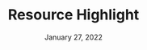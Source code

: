 ---
layout: proto/highlights
categories: [prototype, highlight]
title: Resource Highlight
type: [sub-nav-item, prototype]
permalink: /prototype/resource-highlight/
description: Resource Highlight page
date: "January 27, 2022"
intro-text: Lorem ipsum dolor sit amet, consectetur adipiscing elit, sed do eiusmod temp incididunt ut labore et dolore magna aliqua. Interdum velit euismod in pellentesque. 
body-text: Lorem ipsum dolor sit amet, consectetur adipiscing elit, sed do eiusmod tempor incididunt ut labore et dolore magna aliqua. Interdum velit euismod in pellentesque. Libero justo laoreet sit amet cursus. Purus semper eget duis at tellus. Nisl vel pretium lectus quam id leo in vitae turpis. Sed risus pretium quam vulputate dignissim suspendisse in. Lacinia quis vel eros donec ac. Neque volutpat ac tincidunt vitae semper quis lectus nulla at. Odio ut enim blandit volutpat. Sed pulvinar proin gravida hendrerit. Lorem ipsum dolor sit amet, consectetur adipiscing elit, sed do eiusmod tempor incididunt ut labore et dolore magna aliqua. Interdum velit euismod in pellentesque. Libero justo laoreet sit amet cursus. Purus semper eget duis at tellus. Nisl vel pretium lectus quam id leo in vitae turpis. Sed risus pretium quam vulputate dignissim suspendisse in. Lacinia quis vel eros donec ac. Neque volutpat ac tincidunt vitae semper quis lectus nulla at. Odio ut enim blandit volutpat. Sed pulvinar proin gravida hendrerit.
accordion:
  - title: Topic
    content: Filters
  - title: Agency
    content: Filters
  - title: Region
    content: Filters
  - title: Year
    content: Filters
cards:
  - title: Highlight Title
    tags: Highlight Tag
    img: https://via.placeholder.com/150
    italics: Highlight Source - Lorem ipsum dolor sit amet, consectetur adipiscing elit, sed do eiusmod tempor incididunt ut labore et dolore magna aliqua.
    content: Highlight Content - Nisl vel pretium lectus quam id leo in vitae turpis. Sed risus pretium quam vulputate dignissim suspendisse in. Lacinia quis vel eros donec ac...
    button: Read More
  - title: Highlight Title
    tags: Highlight Tag
    img: https://via.placeholder.com/150
    italics: Highlight Source - Lorem ipsum dolor sit amet, consectetur adipiscing elit, sed do eiusmod tempor incididunt ut labore et dolore magna aliqua.
    content: Highlight Content - Nisl vel pretium lectus quam id leo in vitae turpis. Sed risus pretium quam vulputate dignissim suspendisse in. Lacinia quis vel eros donec ac...
    button: Read More
  - title: Highlight Title
    tags: Highlight Tag
    img: https://via.placeholder.com/150
    italics: Highlight Source - Lorem ipsum dolor sit amet, consectetur adipiscing elit, sed do eiusmod tempor incididunt ut labore et dolore magna aliqua.
    content: Highlight Content - Nisl vel pretium lectus quam id leo in vitae turpis. Sed risus pretium quam vulputate dignissim suspendisse in. Lacinia quis vel eros donec ac...
    button: Read More
  - title: Highlight Title
    tags: Highlight Tag
    img: https://via.placeholder.com/150
    italics: Highlight Source - Lorem ipsum dolor sit amet, consectetur adipiscing elit, sed do eiusmod tempor incididunt ut labore et dolore magna aliqua.
    content: Highlight Content - Nisl vel pretium lectus quam id leo in vitae turpis. Sed risus pretium quam vulputate dignissim suspendisse in. Lacinia quis vel eros donec ac...
    button: Read More
  - title: Highlight Title
    tags: Highlight Tag
    img: https://via.placeholder.com/150
    italics: Highlight Source - Lorem ipsum dolor sit amet, consectetur adipiscing elit, sed do eiusmod tempor incididunt ut labore et dolore magna aliqua.
    content: Highlight Content - Nisl vel pretium lectus quam id leo in vitae turpis. Sed risus pretium quam vulputate dignissim suspendisse in. Lacinia quis vel eros donec ac...
    button: Read More
  - title: Highlight Title
    tags: Highlight Tag
    img: https://via.placeholder.com/150
    italics: Highlight Source - Lorem ipsum dolor sit amet, consectetur adipiscing elit, sed do eiusmod tempor incididunt ut labore et dolore magna aliqua.
    content: Highlight Content - Nisl vel pretium lectus quam id leo in vitae turpis. Sed risus pretium quam vulputate dignissim suspendisse in. Lacinia quis vel eros donec ac...
    button: Read More
---